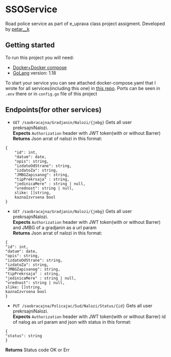 # SSOService
Road police service as part of e_uprava class project assigment. Developed by [petar__k](https://www.linkedin.com/in/petar-komord%C5%BEi%C4%87-23765a233/)
## Getting started
To run this project you will need:
- [Docker+Docker compose](https://www.docker.com/)
- [GoLang](https://go.dev/dl/) version: 1.18 

To start your service you can see attached docker-compose.yaml that I wrote for all services(including this one)
in [this repo](https://github.com/EUPRAVA-TIM1/DockerCompose). Ports can be seen in `.env` there or in `config.go` file of this project

## Endpoints(for other services)

- `GET /saobracajna/Gradjanin/Nalozi/{jmbg}` Gets all user prekrsajniNalozi.\
**Expects** `Authorization` header with JWT token(with or without Barrer) \
**Returns** Json arrat of nalozi in this format:
```
{
    "id": int,
    "datum": date,
    "opis": string,
    "izdatoOdStrane": string,
    "izdatoZa": string,
    "JMBGZapisanog": string,
    "tipPrekrsaja" : string,
    "jedinicaMere" : string | null,
    "vrednost": string | null,
    slike: []string,
    kaznaIzvrsena bool
}
```
- `GET /saobracajna/Gradjanin/Nalozi/{jmbg}` Gets all user prekrsajniNalozi.\
**Expects** `Authorization` header with JWT token(with or without Barrer) and JMBG of a gradjanin as a url param \
**Returns** Json arrat of nalozi in this format:
```
{
"id": int,
"datum": date,
"opis": string,
"izdatoOdStrane": string,
"izdatoZa": string,
"JMBGZapisanog": string,
"tipPrekrsaja" : string,
"jedinicaMere" : string | null,
"vrednost": string | null,
slike: []string,
kaznaIzvrsena bool
}
```
- `PUT /saobracajna/Policajac/Sud/Nalozi/Status/{id}` Gets all user prekrsajniNalozi.\
  **Expects** `Authorization` header with JWT token(with or without Barrer) id of nalog as url param and json with status in this format:
```
{
"status": string
}
```
**Returns** Status code OK or Err